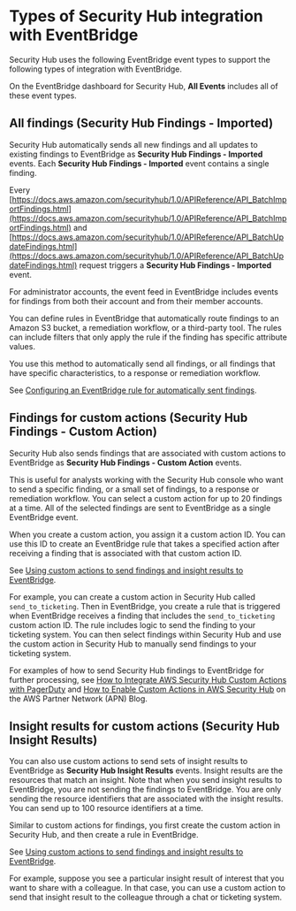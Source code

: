# Types of Security Hub integration with EventBridge<a name="securityhub-cwe-integration-types"></a>

Security Hub uses the following EventBridge event types to support the following types of integration with EventBridge\.

On the EventBridge dashboard for Security Hub, **All Events** includes all of these event types\.

## All findings \(Security Hub Findings \- Imported\)<a name="securityhub-cwe-integration-types-all-findings"></a>

 Security Hub automatically sends all new findings and all updates to existing findings to EventBridge as **Security Hub Findings \- Imported** events\. Each **Security Hub Findings \- Imported** event contains a single finding\.

Every [https://docs.aws.amazon.com/securityhub/1.0/APIReference/API_BatchImportFindings.html](https://docs.aws.amazon.com/securityhub/1.0/APIReference/API_BatchImportFindings.html) and [https://docs.aws.amazon.com/securityhub/1.0/APIReference/API_BatchUpdateFindings.html](https://docs.aws.amazon.com/securityhub/1.0/APIReference/API_BatchUpdateFindings.html) request triggers a **Security Hub Findings \- Imported** event\.

For administrator accounts, the event feed in EventBridge includes events for findings from both their account and from their member accounts\.

You can define rules in EventBridge that automatically route findings to an Amazon S3 bucket, a remediation workflow, or a third\-party tool\. The rules can include filters that only apply the rule if the finding has specific attribute values\.

You use this method to automatically send all findings, or all findings that have specific characteristics, to a response or remediation workflow\.

See [Configuring an EventBridge rule for automatically sent findings](securityhub-cwe-all-findings.md)\.

## Findings for custom actions \(Security Hub Findings \- Custom Action\)<a name="securityhub-cwe-integration-types-finding-custom-action"></a>

Security Hub also sends findings that are associated with custom actions to EventBridge as **Security Hub Findings \- Custom Action** events\.

This is useful for analysts working with the Security Hub console who want to send a specific finding, or a small set of findings, to a response or remediation workflow\. You can select a custom action for up to 20 findings at a time\. All of the selected findings are sent to EventBridge as a single EventBridge event\.

When you create a custom action, you assign it a custom action ID\. You can use this ID to create an EventBridge rule that takes a specified action after receiving a finding that is associated with that custom action ID\.

See [Using custom actions to send findings and insight results to EventBridge](securityhub-cwe-custom-actions.md)\.

For example, you can create a custom action in Security Hub called `send_to_ticketing`\. Then in EventBridge, you create a rule that is triggered when EventBridge receives a finding that includes the `send_to_ticketing` custom action ID\. The rule includes logic to send the finding to your ticketing system\. You can then select findings within Security Hub and use the custom action in Security Hub to manually send findings to your ticketing system\.

For examples of how to send Security Hub findings to EventBridge for further processing, see [How to Integrate AWS Security Hub Custom Actions with PagerDuty](http://aws.amazon.com/blogs/apn/how-to-integrate-aws-security-hub-custom-actions-with-pagerduty/) and [How to Enable Custom Actions in AWS Security Hub](http://aws.amazon.com/blogs/apn/how-to-enable-custom-actions-in-aws-security-hub/) on the AWS Partner Network \(APN\) Blog\.

## Insight results for custom actions \(Security Hub Insight Results\)<a name="securityhub-cwe-integration-types-insight-custom-action"></a>

You can also use custom actions to send sets of insight results to EventBridge as **Security Hub Insight Results** events\. Insight results are the resources that match an insight\. Note that when you send insight results to EventBridge, you are not sending the findings to EventBridge\. You are only sending the resource identifiers that are associated with the insight results\. You can send up to 100 resource identifiers at a time\.

Similar to custom actions for findings, you first create the custom action in Security Hub, and then create a rule in EventBridge\.

See [Using custom actions to send findings and insight results to EventBridge](securityhub-cwe-custom-actions.md)\.

For example, suppose you see a particular insight result of interest that you want to share with a colleague\. In that case, you can use a custom action to send that insight result to the colleague through a chat or ticketing system\.